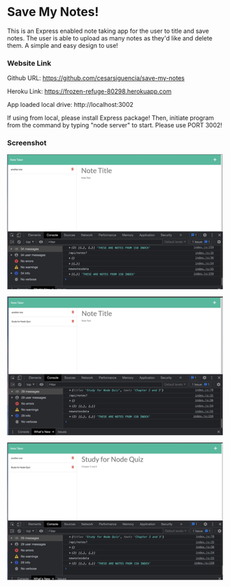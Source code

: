 # Save My Notes! 

This is an Express enabled note taking app for the user to title and save notes. The user is able to upload as many notes as they'd like and delete them. A simple and easy design to use!



### Website Link
Github URL: https://github.com/cesarsiguencia/save-my-notes

Heroku Link: https://frozen-refuge-80298.herokuapp.com

App loaded local drive: http://localhost:3002

If using from local, please install Express package! Then, initiate program from the command by typing "node server" to start.
Please use PORT 3002!

### Screenshot
![Screenshot 1](screenshots/screenshot1.jpeg)

![Screenshot 2](screenshots/screenshot2.jpeg)

![Screenshot 3](screenshots/screenshot3.jpeg)
